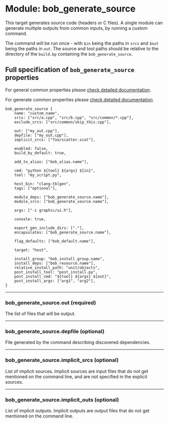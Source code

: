 Module: bob_generate_source
===========================

This target generates source code (headers or C files). A single
module can generate multiple outputs from common inputs, by running a
custom command.

The command will be run once - with `$in` being the paths in
`srcs` and `$out` being the paths in `out`.
The source and tool paths should be relative to the directory of the
`build.bp` containing the `bob_generate_source`.

## Full specification of `bob_generate_source` properties
For general common properties please
[check detailed documentation](common_module_properties.md).

For generate common properties please
[check detailed documentation](common_generate_module_properties.md).

```bp
bob_generate_source {
    name: "custom_name",
    srcs: ["src/a.cpp", "src/b.cpp", "src/common/*.cpp"],
    exclude_srcs: ["src/common/skip_this.cpp"],

    out: ["my_out.cpp"],
    depfile: ["my_out.cpp"],
    implicit_srcs: ["foo/scatter.scat"],

    enabled: false,
    build_by_default: true,

    add_to_alias: ["bob_alias.name"],

    cmd: "python ${tool} ${args} ${in}",
    tool: "my_script.py",

    host_bin: "clang-tblgen",
    tags: ["optional"],

    module_deps: ["bob_generate_source.name"],
    module_srcs: ["bob_generate_source.name"],

    args: ["-i graphic/ui.h"],

    console: true,

    export_gen_include_dirs: ["."],
    encapsulates: ["bob_generate_source.name"],

    flag_defaults: ["bob_default.name"],

    target: "host",

    install_group: "bob_install_group.name",
    install_deps: ["bob_resource.name"],
    relative_install_path: "unit/objects",
    post_install_tool: "post_install.py",
    post_install_cmd: "${tool} ${args} ${out}",
    post_install_args: ["arg1", "arg2"],
}
```

----
### **bob_generate_source.out** (required)
The list of files that will be output.

----
### **bob_generate_source.depfile** (optional)
File generated by the command describing discovered dependencies.

----
### **bob_generate_source.implicit_srcs** (optional)
List of implicit sources. Implicit sources are input files that do not get
mentioned on the command line, and are not specified in the explicit sources.

----
### **bob_generate_source.implicit_outs** (optional)
List of implicit outputs. Implicit outputs are output files that do not get
mentioned on the command line.
